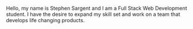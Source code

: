 
Hello, my name is Stephen Sargent and I am a Full Stack Web Development student. I have the desire to expand my skill set and work on a team that develops life changing products. 
<!---
stephensargent97/stephensargent97 is a ✨ special ✨ repository because its `README.md` (this file) appears on your GitHub profile.
You can click the Preview link to take a look at your changes.
--->
